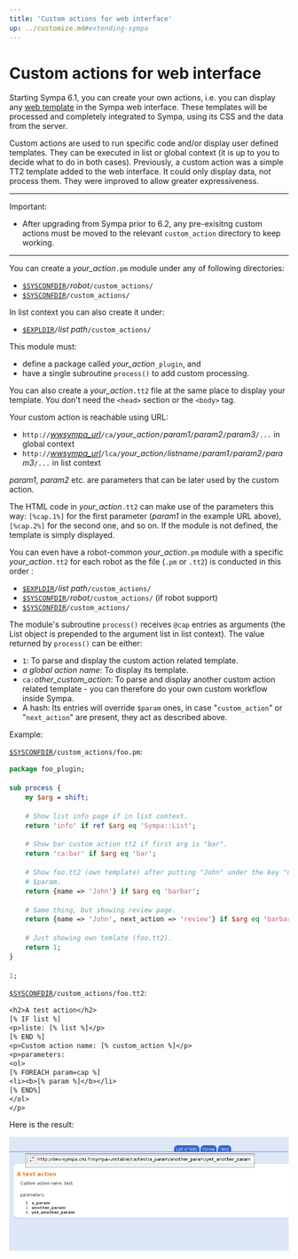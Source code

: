 ```yaml
---
title: 'Custom actions for web interface'
up: ../customize.md#extending-sympa
---
```


Custom actions for web interface
================================

Starting Sympa 6.1, you can create your own actions, i.e. you can display any [web template](basics-templates.md#mail-and-web-template-files) in the Sympa web interface. These templates will be processed and completely integrated to Sympa, using its CSS and the data from the server.

Custom actions are used to run specific code and/or display user defined templates. They can be executed in list or global context (it is up to you to decide what to do in both cases). Previously, a custom action was a simple TT2 template added to the web interface. It could only display data, not process them. They were improved to allow greater expressiveness.

----
Important:

  * After upgrading from Sympa prior to 6.2, any pre-exisitng custom actions
    must be moved to the relevant `custom_action` directory to keep working.

----

You can create a *your_action*`.pm` module under any of following directories:

  - [``$SYSCONFDIR``](../layout.md#sysconfdir)`/`*robot*`/custom_actions/`
  - [``$SYSCONFDIR``](../layout.md#sysconfdir)`/custom_actions/`

In list context you can also create it under:

  - [``$EXPLDIR``](../layout.md#expldir)`/`*list path*`/custom_actions/`

This module must:

  - define a package called *your_action*`_plugin`, and
  - have a single subroutine `process()` to add custom processing.

You can also create a *your_action*`.tt2` file at the same place to display your template. You don't need the `<head>` section or the `<body>` tag.

Your custom action is reachable using URL:

  - `http://`[*wwsympa_url*](../man/sympa.conf.5.md#wwsympa_url)`/ca/`*your_action*`/`*param1*`/`*param2*`/`*param3*`/...`
    in global context
  - `http://`[*wwsympa_url*](../man/sympa.conf.5.md#wwsympa_url)`/lca/`*your_action*`/`*listname*`/`*param1*`/`*param2*`/`*param3*`/...`
    in list context

*param1*, *param2* etc. are parameters that can be later used by the custom action.

The HTML code in *your_action*`.tt2` can make use of the parameters this way: `[%cap.1%]` for the first parameter (*param1* in the example URL above), `[%cap.2%]` for the second one, and so on. If the module is not defined, the template is simply displayed.

You can even have a robot-common *your_action*`.pm` module with a specific *your_action*`.tt2` for each robot as the file (`.pm` or `.tt2`) is conducted in this order :

  - [``$EXPLDIR``](../layout.md#expldir)`/`*list path*`/custom_actions/`
  - [``$SYSCONFDIR``](../layout.md#sysconfdir)`/`*robot*`/custom_actions/`
    (if robot support)
  - [``$SYSCONFDIR``](../layout.md#sysconfdir)`/custom_actions/`

The module's subroutine `process()` receives `@cap` entries as arguments (the List object is prepended to the argument list in list context). The value returned by `process()` can be either:

  - `1`: To parse and display the custom action related template.
  - *a global action name*: To display its template.
  - `ca:`*other_custom_action*: To parse and display another custom action related template - you can therefore do your own custom workflow inside Sympa.
  - A hash: Its entries will override `$param` ones, in case "`custom_action`" or "`next_action`" are present, they act as described above.

Example:

[``$SYSCONFDIR``](../layout.md#sysconfdir)`/custom_actions/foo.pm`:
``` perl
package foo_plugin;
 
sub process {
    my $arg = shift;

    # Show list info page if in list context.
    return 'info' if ref $arg eq 'Sympa::List';

    # Show bar custom action tt2 if first arg is "bar".
    return 'ca:bar' if $arg eq 'bar';

    # Show foo.tt2 (own template) after putting "John" under the key "name" in
    # $param.
    return {name => 'John'} if $arg eq 'barbar';

    # Same thing, but showing review page.
    return {name => 'John', next_action => 'review'} if $arg eq 'barbarbar';

    # Just showing own temlate (foo.tt2).
    return 1; 
}

1;
```

[``$SYSCONFDIR``](../layout.md#sysconfdir)`/custom_actions/foo.tt2`:
``` html4strict
<h2>A test action</h2>
[% IF list %]
<p>liste: [% list %]</p>
[% END %]
<p>Custom action name: [% custom_action %]</p>
<p>parameters:
<ol>
[% FOREACH param=cap %]
<li><b>[% param %]</b></li>
[% END%]
</ol>
</p>
```

Here is the result:

![](../media/custom_action.png)

